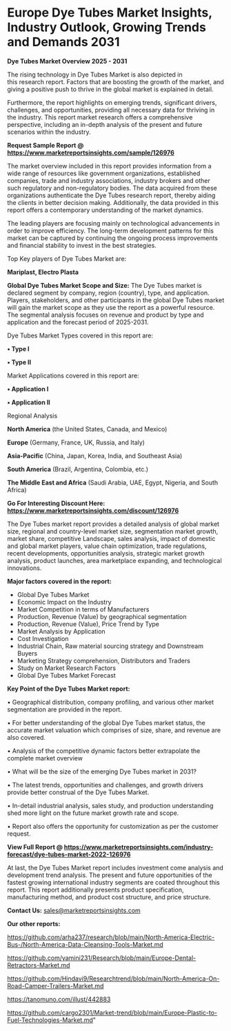 # Europe Dye Tubes Market Insights, Industry Outlook, Growing Trends and Demands 2031

<Strong> Dye Tubes Market Overview 2025 - 2031</strong>

The rising technology in Dye Tubes Market is also depicted in this research report. Factors that are boosting the growth of the market, and giving a positive push to thrive in the global market is explained in detail.

Furthermore, the report highlights on emerging trends, significant drivers, challenges, and opportunities, providing all necessary data for thriving in the industry. This report market research offers a comprehensive perspective, including an in-depth analysis of the present and future scenarios within the industry.

<strong>Request Sample Report @ <a href=https://www.marketreportsinsights.com/sample/126976>https://www.marketreportsinsights.com/sample/126976</a></strong>

The market overview included in this report provides information from a wide range of resources like government organizations, established companies, trade and industry associations, industry brokers and other such regulatory and non-regulatory bodies. The data acquired from these organizations authenticate the Dye Tubes research report, thereby aiding the clients in better decision making. Additionally, the data provided in this report offers a contemporary understanding of the market dynamics.

The leading players are focusing mainly on technological advancements in order to improve efficiency. The long-term development patterns for this market can be captured by continuing the ongoing process improvements and financial stability to invest in the best strategies.

Top Key players of Dye Tubes Market are:

<strong>Mariplast, Electro Plasta</strong>

<strong><b>Global Dye Tubes Market Scope and Size:</b></strong>
The Dye Tubes market is declared segment by company, region (country), type, and application. Players, stakeholders, and other participants in the global Dye Tubes market will gain the market scope as they use the report as a powerful resource. The segmental analysis focuses on revenue and product by type and application and the forecast period of 2025-2031.

Dye Tubes Market Types covered in this report are:

<strong>• Type I

• Type II</strong>

Market Applications covered in this report are:

<strong>• Application I

• Application II</strong> 

Regional Analysis

<strong>North America</strong> (the United States, Canada, and Mexico)

<strong>Europe</strong> (Germany, France, UK, Russia, and Italy)

<strong>Asia-Pacific</strong> (China, Japan, Korea, India, and Southeast Asia)

<strong>South America</strong> (Brazil, Argentina, Colombia, etc.)

<strong>The Middle East and Africa</strong> (Saudi Arabia, UAE, Egypt, Nigeria, and South Africa)

<strong>Go For Interesting Discount Here: <a href=https://www.marketreportsinsights.com/discount/126976>https://www.marketreportsinsights.com/discount/126976</a></strong>

The Dye Tubes market report provides a detailed analysis of global market size, regional and country-level market size, segmentation market growth, market share, competitive Landscape, sales analysis, impact of domestic and global market players, value chain optimization, trade regulations, recent developments, opportunities analysis, strategic market growth analysis, product launches, area marketplace expanding, and technological innovations.

<strong><b>Major factors covered in the report:</b></strong>
<ul>
  <li>Global Dye Tubes Market </li>
  <li>Economic Impact on the Industry</li>
  <li>Market Competition in terms of Manufacturers</li>
  <li>Production, Revenue (Value) by geographical segmentation</li>
  <li>Production, Revenue (Value), Price Trend by Type</li>
  <li>Market Analysis by Application</li>
  <li>Cost Investigation</li>
  <li>Industrial Chain, Raw material sourcing strategy and Downstream Buyers</li>
  <li>Marketing Strategy comprehension, Distributors and Traders</li>
  <li>Study on Market Research Factors</li>
  <li>Global Dye Tubes Market Forecast</li>
</ul>

<strong><b>Key Point of the Dye Tubes Market report:</b></strong>

• Geographical distribution, company profiling, and various other market segmentation are provided in the report.

• For better understanding of the global Dye Tubes market status, the accurate market valuation which comprises of size, share, and revenue are also covered.

• Analysis of the competitive dynamic factors better extrapolate the complete market overview

• What will be the size of the emerging Dye Tubes market in 2031?

• The latest trends, opportunities and challenges, and growth drivers provide better construal of the Dye Tubes Market.

• In-detail industrial analysis, sales study, and production understanding shed more light on the future market growth rate and scope.

• Report also offers the opportunity for customization as per the customer request.

<strong><b>View Full Report @ <a href=https://www.marketreportsinsights.com/industry-forecast/dye-tubes-market-2022-126976>https://www.marketreportsinsights.com/industry-forecast/dye-tubes-market-2022-126976</a></b></strong>


At last, the Dye Tubes Market report includes investment come analysis and development trend analysis. The present and future opportunities of the fastest growing international industry segments are coated throughout this report. This report additionally presents product specification, manufacturing method, and product cost structure, and price structure.

<strong>Contact Us:</strong>
sales@marketreportsinsights.com

<strong>Our other reports:</strong>

<a href=https://github.com/arha237/research/blob/main/North-America-Electric-Bus-/North-America-Data-Cleansing-Tools-Market.md>https://github.com/arha237/research/blob/main/North-America-Electric-Bus-/North-America-Data-Cleansing-Tools-Market.md</a>

<a href=https://github.com/yamini231/Research/blob/main/Europe-Dental-Retractors-Market.md>https://github.com/yamini231/Research/blob/main/Europe-Dental-Retractors-Market.md</a>

<a href=https://github.com/Hindavi9/Researchtrend/blob/main/North-America-On-Road-Camper-Trailers-Market.md>https://github.com/Hindavi9/Researchtrend/blob/main/North-America-On-Road-Camper-Trailers-Market.md</a>

<a href=https://tanomuno.com/illust/442883>https://tanomuno.com/illust/442883</a>

<a href=https://github.com/cargo2301/Market-trend/blob/main/Europe-Plastic-to-Fuel-Technologies-Market.md>https://github.com/cargo2301/Market-trend/blob/main/Europe-Plastic-to-Fuel-Technologies-Market.md</a>"
